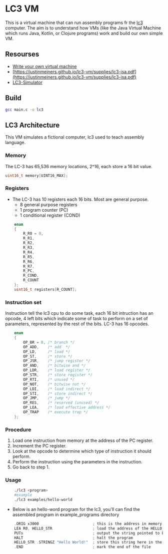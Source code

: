 # LC3 VM

This is a virtual machine that can run assembly programs fr the [lc3](https://en.wikipedia.org/wiki/Little_Computer_3)  computer. The aim is to understand how VMs (like the Java Virtual Machine which runs Java, Kotlin, or Clojure programs) work and build our own simple VM.

## Resourses
* [Write your own virtual machine](https://www.jmeiners.com/lc3-vm/)
* [https://justinmeiners.github.io/lc3-vm/supplies/lc3-isa.pdf](https://justinmeiners.github.io/lc3-vm/supplies/lc3-isa.pdf)
* [LC3-Simulator](https://wchargin.com/lc3web/)

## Build

```bash
gcc main.c -o lc3
```

## LC3 Architecture

This VM simulates a fictional computer, lc3 used to teach assembly language.
### Memory
The LC-3 has 65,536 memory locations, 2^16, each store a 16 bit value.
```c
uint16_t memory[UINT16_MAX];
```

### Registers
* The LC-3 has 10 registers each 16 bits. Most are general purpose.
    * 8 general purpose registers
    * 1 program counter (PC)
    * 1 conditional register (COND)
```c
    enum
    {
        R_R0 = 0,
        R_R1,
        R_R2,
        R_R3,
        R_R4,
        R_R5,
        R_R6,
        R_R7,
        R_PC,
        R_COND,
        R_COUNT
    };
    uint16_t registers[R_COUNT];
```

### Instruction set
Instruction tell the lc3 cpu to do some task, each 16 bit intruction has an opcode, 4 left bits which indicate some of task to perform on a set of parameters, represented by the rest of the bits. LC-3 has 16 opcodes.
```C
    enum
    {
        OP_BR = 0, /* branch */
        OP_ADD,    /* add  */
        OP_LD,     /* load */
        OP_ST,     /* store */
        OP_JSR,    /* jump register */
        OP_AND,    /* bitwise and */
        OP_LDR,    /* load register */
        OP_STR,    /* store register */
        OP_RTI,    /* unused */
        OP_NOT,    /* bitwise not */
        OP_LDI,    /* load indirect */
        OP_STI,    /* store indirect */
        OP_JMP,    /* jump */
        OP_RES,    /* reserved (unused) */
        OP_LEA,    /* load effective address */
        OP_TRAP    /* execute trap */
    };
```

### Procedure
1. Load one instruction from memory at the address of the PC register.
2. Increment the PC register.
3. Look at the opcode to determine which type of instruction it should perform.
4. Perform the instruction using the parameters in the instruction.
5. Go back to step 1.

### Usage
```bash
    ./lc3 <program>
    #example
    ./lc3 examples/hello-world
```
* Below is an hello-word program for the lc3, you'll can find the assembled program in example_programs directory
```c
    .ORIG x3000                        ; this is the address in memory where the program will be loaded
    LEA R0, HELLO_STR                  ; load the address of the HELLO_STR string into R0
    PUTs                               ; output the string pointed to by R0 to the console
    HALT                               ; halt the program
    HELLO_STR .STRINGZ "Hello World!"  ; store this string here in the program
    .END                               ; mark the end of the file
```